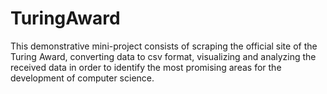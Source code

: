 # TuringAward

This demonstrative mini-project consists of scraping the official site of the Turing Award, converting data to csv format, visualizing and analyzing the received data 
in order to identify the most promising areas for the development of computer science.
